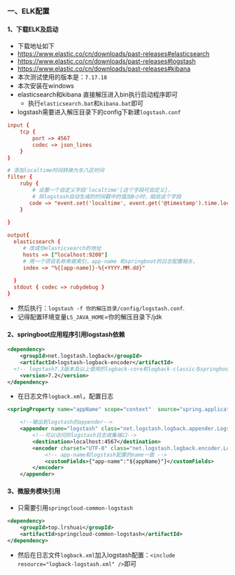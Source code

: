 ### 一、ELK配置

#### 1、下载ELK及启动
- 下载地址如下
- https://www.elastic.co/cn/downloads/past-releases#elasticsearch
- https://www.elastic.co/cn/downloads/past-releases#logstash
- https://www.elastic.co/cn/downloads/past-releases#kibana
- 本次测试使用的版本是：`7.17.18`
- 本次安装在windows
- elasticsearch和kibana 直接解压进入bin执行启动程序即可
  - 执行`elasticsearch.bat`和`kibana.bat`即可
- logstash需要进入解压目录下的config下新建`logstash.conf`
```conf
input {
    tcp {
        port => 4567
        codec => json_lines
    }
}

# 添加localtime时间转换为东八区时间
filter {
    ruby {
    	# 设置一个自定义字段'localtime'[这个字段可自定义]，
    	# 将logstash自动生成的时间戳中的值加8小时，赋给这个字段
       code => "event.set('localtime', event.get('@timestamp').time.localtime + 8*3600)"
    }
 
}

output{
  elasticsearch { 
     # 改成你elasticsearch的地址
     hosts => ["localhost:9200"] 
     # 用一个项目名称来做索引，app-name 和springboot的日志配置相关。
     index => "%{[app-name]}-%{+YYYY.MM.dd}" 
     
  }
  stdout { codec => rubydebug }
}
```
  - 然后执行：`logstash -f 你的解压目录/config/logstash.conf`.
  - 记得配置环境变量`LS_JAVA_HOME`=你的解压目录下/jdk


#### 2、springboot应用程序引用logstash依赖
```xml
<dependency>
    <groupId>net.logstash.logback</groupId>
    <artifactId>logstash-logback-encoder</artifactId>
  <!-- logstash7.3版本及以上使用的logback-core和logback-classic与springboot2.7.6冲突，所以最高7.2 -->
    <version>7.2</version>
</dependency>
```
- 在日志文件`logback.xml`，配置日志
```xml
<springProperty name="appName" scope="context"  source="spring.application.name"/>

    <!--输出到logstash的appender-->
    <appender name="logstash" class="net.logstash.logback.appender.LogstashTcpSocketAppender">
        <!--可以访问的logstash日志收集端口-->
        <destination>localhost:4567</destination>
        <encoder charset="UTF-8" class="net.logstash.logback.encoder.LogstashEncoder">
            <!-- app-name和logstash配置的name一致 -->
            <customFields>{"app-name":"${appName}"}</customFields>
        </encoder>
    </appender>
```

#### 3、微服务模块引用
- 只需要引用`springcloud-common-logstash`
```xml
<dependency>
    <groupId>top.lrshuai</groupId>
    <artifactId>springcloud-common-logstash</artifactId>
</dependency>
```
- 然后在日志文件`logback.xml`加入logstash配置：`<include resource="logback-logstash.xml" />`即可